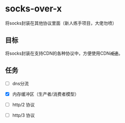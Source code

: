 # socks-over-x
将socks封装在其他协议里面（新人练手项目，大佬勿喷）



## 目标

将socks封装在支持CDN的各种协议中，方便使用CDN~~减速~~。



## 任务

- [ ] dns分流

- [x] 内存缓冲区（生产者/消费者模型）

  

- [ ] http/2 协议

- [ ] http/3 协议